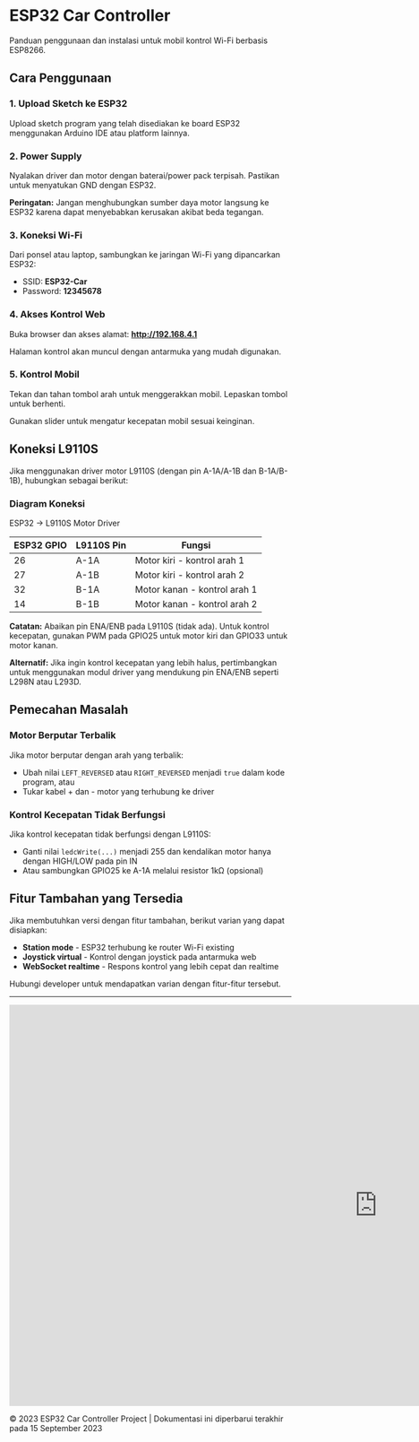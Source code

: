 # ESP32 Car Controller

Panduan penggunaan dan instalasi untuk mobil kontrol Wi-Fi berbasis ESP8266.

## Cara Penggunaan

### 1. Upload Sketch ke ESP32

Upload sketch program yang telah disediakan ke board ESP32 menggunakan Arduino IDE atau platform lainnya.

### 2. Power Supply

Nyalakan driver dan motor dengan baterai/power pack terpisah. Pastikan untuk menyatukan GND dengan ESP32.

**Peringatan:** Jangan menghubungkan sumber daya motor langsung ke ESP32 karena dapat menyebabkan kerusakan akibat beda tegangan.

### 3. Koneksi Wi-Fi

Dari ponsel atau laptop, sambungkan ke jaringan Wi-Fi yang dipancarkan ESP32:

- SSID: **ESP32-Car**
- Password: **12345678**

### 4. Akses Kontrol Web

Buka browser dan akses alamat: **http://192.168.4.1**

Halaman kontrol akan muncul dengan antarmuka yang mudah digunakan.

### 5. Kontrol Mobil

Tekan dan tahan tombol arah untuk menggerakkan mobil. Lepaskan tombol untuk berhenti.

Gunakan slider untuk mengatur kecepatan mobil sesuai keinginan.

## Koneksi L9110S




Jika menggunakan driver motor L9110S (dengan pin A-1A/A-1B dan B-1A/B-1B), hubungkan sebagai berikut:

### Diagram Koneksi
ESP32 → L9110S Motor Driver

| ESP32 GPIO | L9110S Pin | Fungsi |
|------------|------------|--------|
| 26         | A-1A       | Motor kiri - kontrol arah 1 |
| 27         | A-1B       | Motor kiri - kontrol arah 2 |
| 32         | B-1A       | Motor kanan - kontrol arah 1 |
| 14         | B-1B       | Motor kanan - kontrol arah 2 |

**Catatan:** Abaikan pin ENA/ENB pada L9110S (tidak ada). Untuk kontrol kecepatan, gunakan PWM pada GPIO25 untuk motor kiri dan GPIO33 untuk motor kanan.

**Alternatif:** Jika ingin kontrol kecepatan yang lebih halus, pertimbangkan untuk menggunakan modul driver yang mendukung pin ENA/ENB seperti L298N atau L293D.

## Pemecahan Masalah

### Motor Berputar Terbalik

Jika motor berputar dengan arah yang terbalik:

- Ubah nilai `LEFT_REVERSED` atau `RIGHT_REVERSED` menjadi `true` dalam kode program, atau
- Tukar kabel + dan - motor yang terhubung ke driver

### Kontrol Kecepatan Tidak Berfungsi

Jika kontrol kecepatan tidak berfungsi dengan L9110S:

- Ganti nilai `ledcWrite(...)` menjadi 255 dan kendalikan motor hanya dengan HIGH/LOW pada pin IN
- Atau sambungkan GPIO25 ke A-1A melalui resistor 1kΩ (opsional)

## Fitur Tambahan yang Tersedia

Jika membutuhkan versi dengan fitur tambahan, berikut varian yang dapat disiapkan:

- **Station mode** - ESP32 terhubung ke router Wi-Fi existing
- **Joystick virtual** - Kontrol dengan joystick pada antarmuka web
- **WebSocket realtime** - Respons kontrol yang lebih cepat dan realtime

Hubungi developer untuk mendapatkan varian dengan fitur-fitur tersebut.

---

<iframe width="1313" height="716" src="https://www.youtube.com/embed/V_iguLgA3fM?list=RDV_iguLgA3fM" title="Kumpulan Slow Pop Jawa Terbaru 2025 | Bikin Baper &amp; Viral! | Akustik | Cover Full Album" frameborder="0" allow="accelerometer; autoplay; clipboard-write; encrypted-media; gyroscope; picture-in-picture; web-share" referrerpolicy="strict-origin-when-cross-origin" allowfullscreen></iframe>

© 2023 ESP32 Car Controller Project | Dokumentasi ini diperbarui terakhir pada 15 September 2023
